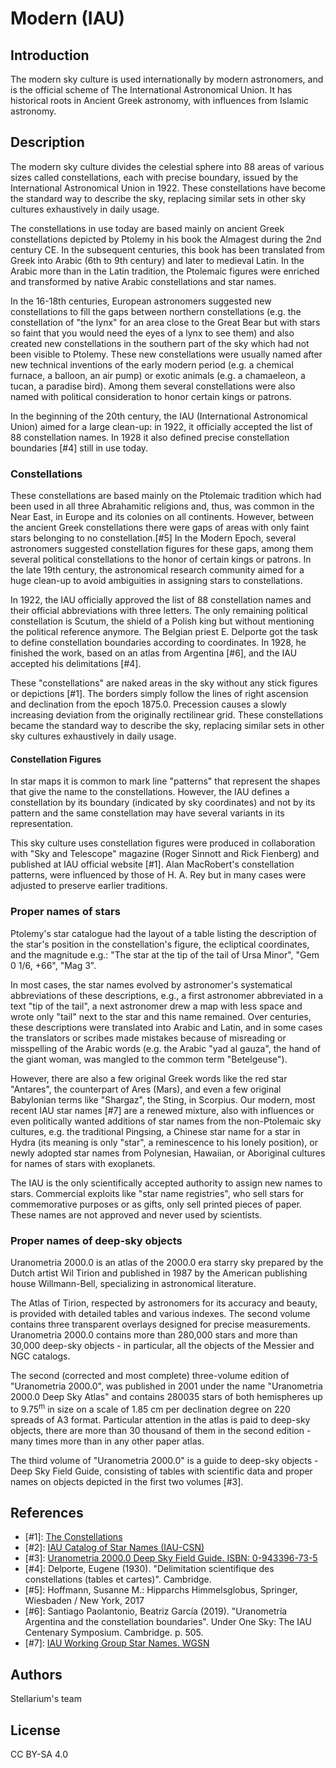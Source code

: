 # Modern (IAU)

## Introduction

The modern sky culture is used internationally by modern astronomers, and is the official scheme of The International Astronomical Union. It has historical roots in Ancient Greek astronomy, with influences from Islamic astronomy.

## Description

The modern sky culture divides the celestial sphere into 88 areas of various sizes called constellations, each with precise boundary, issued by the International Astronomical Union in 1922. These constellations have become the standard way to describe the sky, replacing similar sets in other sky cultures exhaustively in daily usage.

The constellations in use today are based mainly on ancient Greek constellations depicted by Ptolemy in his book the Almagest during the 2nd century CE. In the subsequent centuries, this book has been translated from Greek into Arabic (6th to 9th century) and later to medieval Latin. In the Arabic more than in the Latin tradition, the Ptolemaic figures were enriched and transformed by native Arabic constellations and star names.

In the 16-18th centuries, European astronomers suggested new constellations to fill the gaps between northern constellations (e.g. the constellation of "the lynx" for an area close to the Great Bear but with stars so faint that you would need the eyes of a lynx to see them) and also created new constellations in the southern part of the sky which had not been visible to Ptolemy. These new constellations were usually named after new technical inventions of the early modern period (e.g. a chemical furnace, a balloon, an air pump) or exotic animals (e.g. a chamaeleon, a tucan, a paradise bird). Among them several constellations were also named with political consideration to honor certain kings or patrons.

In the beginning of the 20th century, the IAU (International Astronomical Union) aimed for a large clean-up: in 1922, it officially accepted the list of 88 constellation names. In 1928 it also defined precise constellation boundaries [#4] still in use today.

### Constellations

These constellations are based mainly on the Ptolemaic tradition which had been used in all three Abrahamitic religions and, thus, was common in the Near East, in Europe and its colonies on all continents. However, between the ancient Greek constellations there were gaps of areas with only faint stars belonging to no constellation.[#5] In the Modern Epoch, several astronomers suggested constellation figures for these gaps, among them several political constellations to the honor of certain kings or patrons. In the late 19th century, the astronomical research community aimed for a huge clean-up to avoid ambiguities in assigning stars to constellations.

In 1922, the IAU officially approved the list of 88 constellation names and their official abbreviations with three letters. The only remaining political constellation is Scutum, the shield of a Polish king but without mentioning the political reference anymore. The Belgian priest E. Delporte got the task to define constellation boundaries according to coordinates. In 1928, he finished the work, based on an atlas from Argentina [#6], and the IAU accepted his delimitations [#4].

These "constellations" are naked areas in the sky without any stick figures or depictions [#1]. The borders simply follow the lines of right ascension and declination from the epoch 1875.0. Precession causes a slowly increasing deviation from the originally rectilinear grid. These constellations became the standard way to describe the sky, replacing similar sets in other sky cultures exhaustively in daily usage.

#### Constellation Figures

In star maps it is common to mark line "patterns" that represent the shapes that give the name to the constellations. However, the IAU defines a constellation by its boundary (indicated by sky coordinates) and not by its pattern and the same constellation may have several variants in its representation.

This sky culture uses constellation figures were produced in collaboration with "Sky and Telescope" magazine (Roger Sinnott and Rick Fienberg) and published at IAU official website [#1]. Alan MacRobert's constellation patterns, were influenced by those of H. A. Rey but in many cases were adjusted to preserve earlier traditions.

### Proper names of stars

Ptolemy's star catalogue had the layout of a table listing the description of the star's position in the constellation's figure, the ecliptical coordinates, and the magnitude e.g.: "The star at the tip of the tail of Ursa Minor", "Gem 0 1/6, +66", "Mag 3".

In most cases, the star names evolved by astronomer's systematical abbreviations of these descriptions, e.g., a first astronomer abbreviated in a text "tip of the tail", a next astronomer drew a map with less space and wrote only "tail" next to the star and this name remained. Over centuries, these descriptions were translated into Arabic and Latin, and in some cases the translators or scribes made mistakes because of misreading or misspelling of the Arabic words (e.g. the Arabic "yad al gauza", the hand of the giant woman, was mangled to the common term "Betelgeuse").

However, there are also a few original Greek words like the red star "Antares", the counterpart of Ares (Mars), and even a few original Babylonian terms like "Shargaz", the Sting, in Scorpius. Our modern, most recent IAU star names [#7] are a renewed mixture, also with influences or even politically wanted additions of star names from the non-Ptolemaic sky cultures, e.g. the traditional Pingsing, a Chinese star name for a star in Hydra (its meaning is only "star", a reminescence to his lonely position), or newly adopted star names from Polynesian, Hawaiian, or Aboriginal cultures for names of stars with exoplanets.

The IAU is the only scientifically accepted authority to assign new names to stars. Commercial exploits like "star name registries", who sell stars for commemorative purposes or as gifts, only sell printed pieces of paper. These names are not approved and never used by scientists.

### Proper names of deep-sky objects

Uranometria 2000.0 is an atlas of the 2000.0 era starry sky prepared by the Dutch artist Wil Tirion and published in 1987 by the American publishing house Willmann-Bell, specializing in astronomical literature.

The Atlas of Tirion, respected by astronomers for its accuracy and beauty, is provided with detailed tables and various indexes. The second volume contains three transparent overlays designed for precise measurements. Uranometria 2000.0 contains more than 280,000 stars and more than 30,000 deep-sky objects - in particular, all the objects of the Messier and NGC catalogs.

The second (corrected and most complete) three-volume edition of "Uranometria 2000.0", was published in 2001 under the name "Uranometria 2000.0 Deep Sky Atlas" and contains 280035 stars of both hemispheres up to 9.75<sup>m</sup> in size on a scale of 1.85 cm per declination degree on 220 spreads of A3 format. Particular attention in the atlas is paid to deep-sky objects, there are more than 30 thousand of them in the second edition - many times more than in any other paper atlas.

The third volume of "Uranometria 2000.0" is a guide to deep-sky objects - Deep Sky Field Guide, consisting of tables with scientific data and proper names on objects depicted in the first two volumes [#3].

## References

 - [#1]: [The Constellations](https://www.iau.org/public/themes/constellations/)
 - [#2]: [IAU Catalog of Star Names (IAU-CSN)](http://www.pas.rochester.edu/~emamajek/WGSN/IAU-CSN.txt)
 - [#3]: [Uranometria 2000.0 Deep Sky Field Guide. ISBN: 0-943396-73-5](https://shopatsky.com/products/uranometria-2000-0-atlas-deep-sky-field-guide)
 - [#4]: Delporte, Eugene (1930). "Delimitation scientifique des constellations (tables et cartes)". Cambridge.
 - [#5]: Hoffmann, Susanne M.: Hipparchs Himmelsglobus, Springer, Wiesbaden / New York, 2017
 - [#6]: Santiago Paolantonio, Beatriz García (2019). "Uranometría Argentina and the constellation boundaries". Under One Sky: The IAU Centenary Symposium. Cambridge. p. 505.
 - [#7]: [IAU Working Group Star Names. WGSN](https://www.iau.org/science/scientific_bodies/working_groups/280/)

## Authors

Stellarium's team

## License

CC BY-SA 4.0
